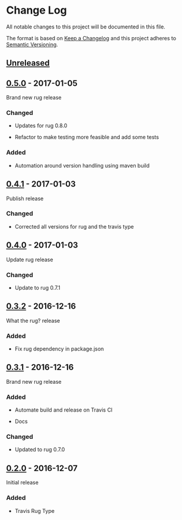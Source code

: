 # Change Log

All notable changes to this project will be documented in this file.

The format is based on [Keep a Changelog](http://keepachangelog.com/)
and this project adheres to [Semantic Versioning](http://semver.org/).

## [Unreleased]

[Unreleased]: https://github.com/atomist-rugs/travis-rug-type/compare/0.5.0...HEAD

## [0.5.0] - 2017-01-05

[0.5.0]: https://github.com/atomist-rugs/travis-rug-type/compare/0.4.1...0.5.0

Brand new rug release

### Changed

-   Updates for rug 0.8.0

-   Refactor to make testing more feasible and add some tests

### Added

-   Automation around version handling using maven build

## [0.4.1] - 2017-01-03

[0.4.1]: https://github.com/atomist-rugs/travis-rug-type/compare/0.4.0...0.4.1

Publish release

### Changed

-   Corrected all versions for rug and the travis type

## [0.4.0] - 2017-01-03

[0.4.0]: https://github.com/atomist-rugs/travis-rug-type/compare/0.3.2...0.4.0

Update rug release

### Changed

-   Update to rug 0.7.1

## [0.3.2] - 2016-12-16

[0.3.2]: https://github.com/atomist-rugs/travis-rug-type/compare/0.3.1...0.3.2

What the rug? release

### Added

-   Fix rug dependency in package.json

## [0.3.1] - 2016-12-16

[0.3.1]: https://github.com/atomist-rugs/travis-rug-type/compare/0.2.0...0.3.1

Brand new rug release

### Added

-   Automate build and release on Travis CI

-   Docs

### Changed

-   Updated to rug 0.7.0

## [0.2.0] - 2016-12-07

[0.2.0]: https://github.com/atomist-rugs/travis-rug-type/compare/9df28a4...0.2.0

Initial release

### Added

-   Travis Rug Type
